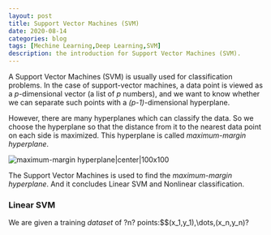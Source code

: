 ```yaml
---
layout: post
title: Support Vector Machines (SVM)
date: 2020-08-14
categories: blog
tags: [Mechine Learning,Deep Learning,SVM]
description: the introduction for Support Vector Machines (SVM).
---
```


A Support Vector Machines (SVM) is usually used for classification problems. In the case of support-vector machines, a data point is viewed as a _p_-dimensional vector (a list of _p_ numbers), and we want to know whether we can separate such points with a _(p-1)_-dimensional hyperplane.

However, there are many hyperplanes which can classify the data. So we choose the hyperplane so that the distance from it to the nearest data point on each side is maximized. This hyperplane is called _maximum-margin hyperplane_. 

![maximum-margin hyperplane|center|100x100](https://monkeylearn.com/blog/wp-content/uploads/2017/06/plot_hyperplanes_annotated.png )

The Support Vector Machines is used to find the _maximum-margin hyperplane_. And it concludes Linear SVM and Nonlinear classification.

### Linear SVM
We are given a training $dataset$ of ?n? points:$$(x_1,y_1),\dots,(x_n,y_n)?







